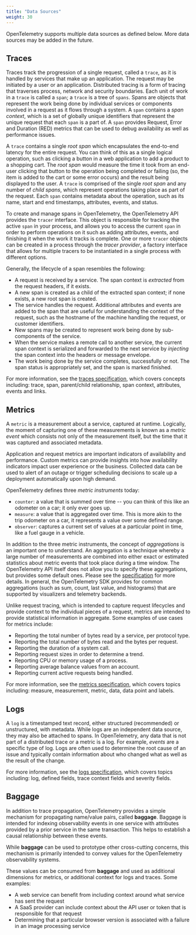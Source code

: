 ```yaml
---
title: "Data Sources"
weight: 30
---
```


OpenTelemetry supports multiple data sources as defined below. More data
sources may be added in the future.

## Traces

Traces track the progression of a single request, called a `trace`, as it is
handled by services that make up an application. The request may be initiated
by a user or an application. Distributed tracing is a form of tracing that
traverses process, network and security boundaries. Each unit of work in a
`trace` is called a `span`; a `trace` is a tree of `spans`. Spans are objects
that represent the work being done by individual services or components
involved in a request as it flows through a system. A `span` contains a _span
context_, which is a set of globally unique identifiers that represent the
unique request that each `span` is a part of. A `span` provides Request, Error
and Duration (RED) metrics that can be used to debug availability as
well as performance issues.

A `trace` contains a single _root span_ which encapsulates the end-to-end latency
for the entire request. You can think of this as a single logical operation,
such as clicking a button in a web application to add a product to a shopping
cart. The _root span_ would measure the time it took from an end-user clicking
that button to the operation being completed or failing (so, the item is added
to the cart or some error occurs) and the result being displayed to the user. A
`trace` is comprised of the single _root span_ and any number of _child spans_,
which represent operations taking place as part of the request. Each `span`
contains metadata about the operation, such as its name, start and end
timestamps, attributes, events, and status.

To create and manage spans in OpenTelemetry, the OpenTelemetry API provides the `tracer`
interface. This object is responsible for tracking the active `span` in your
process, and allows you to access the current `span` in order to perform
operations on it such as adding attributes, events, and finishing it when the
work it tracks is complete. One or more `tracer` objects can be created in a
process through the _tracer provider_, a factory interface that allows for
multiple tracers to be instantiated in a single process with different options.

Generally, the lifecycle of a span resembles the following:

- A request is received by a service. The span context is _extracted_ from the
  request headers, if it exists.
- A new span is created as a child of the extracted span context; if none
  exists, a new root span is created.
- The service handles the request. Additional attributes and events are added
  to the span that are useful for understanding the context of the request,
  such as the hostname of the machine handling the request, or customer
  identifiers.
- New spans may be created to represent work being done by sub-components of
  the service.
- When the service makes a remote call to another service, the current span
  context is serialized and forwarded to the next service by _injecting_ the
  span context into the headers or message envelope.
- The work being done by the service completes, successfully or not. The span
  status is appropriately set, and the span is marked finished.

For more information, see the [traces
specification](https://github.com/open-telemetry/opentelemetry-specification/blob/main/specification/overview.md#tracing-signal),
which covers concepts including: trace, span, parent/child relationship, span
context, attributes, events and links.

## Metrics

A `metric` is a measurement about a service, captured at runtime. Logically,
the moment of capturing one of these measurements is known as a _metric event_
which consists not only of the measurement itself, but the time that it was
captured and associated metadata.

Application and request metrics are important indicators of availability and
performance. Custom metrics can provide insights into how availability
indicators impact user experience or the business. Collected data can be used
to alert of an outage or trigger scheduling decisions to scale up a deployment
automatically upon high demand.

OpenTelemetry defines three _metric instruments_ today:

- `counter`: a value that is summed over time -- you can think of
this like an odometer on a car; it only ever goes up.
- `measure`: a value that is aggregated over time. This is more akin to the
  trip odometer on a car, it represents a value over some defined range.
- `observer`: captures a current set of values at a particular point in time,
  like a fuel gauge in a vehicle.

In addition to the three metric instruments, the concept of _aggregations_ is
an important one to understand. An aggregation is a technique whereby a large
number of measurements are combined into either exact or estimated statistics
about metric events that took place during a time window. The OpenTelemetry API
itself does not allow you to specify these aggregations, but provides some
default ones. Please see the
[specification](https://github.com/open-telemetry/opentelemetry-specification/blob/main/specification/metrics/api.md#aggregations)
for more details. In general, the OpenTelemetry SDK provides for common
aggregations (such as sum, count, last value, and histograms) that are
supported by visualizers and telemetry backends.

Unlike request tracing, which is intended to capture request lifecycles and
provide context to the individual pieces of a request, metrics are intended to
provide statistical information in aggregate. Some examples of use cases for
metrics include:

- Reporting the total number of bytes read by a service, per protocol type.
- Reporting the total number of bytes read and the bytes per request.
- Reporting the duration of a system call.
- Reporting request sizes in order to determine a trend.
- Reporting CPU or memory usage of a process.
- Reporting average balance values from an account.
- Reporting current active requests being handled.

For more information, see the [metrics
specification](https://github.com/open-telemetry/opentelemetry-specification/blob/main/specification/overview.md#metric-signal),
which covers topics including: measure, measurement, metric, data, data point
and labels.

## Logs

A `log` is a timestamped text record, either structured (recommended) or unstructured,
with metadata. While logs are an independent data source, they may also be
attached to spans. In OpenTelemetry, any data that is not part of a distributed trace or a metric
is a log. For example, _events_ are a specific type of log. Logs are often used
to determine the root cause of an issue and typically contain information about
who changed what as well as the result of the change.

For more information, see the [logs
specification](https://github.com/open-telemetry/opentelemetry-specification/blob/main/specification/overview.md#log-signal),
which covers topics including: log, defined fields, trace context fields and
severity fields.

## Baggage

In addition to trace propagation, OpenTelemetry provides a simple mechanism 
for propagating name/value pairs, called __baggage__. Baggage is intended 
for indexing observability events in one service with attributes provided 
by a prior service in the same transaction. This helps to establish a 
causal relationship between these events.

While __baggage__ can be used to prototype other cross-cutting concerns, this
mechanism is primarily intended to convey values for the OpenTelemetry 
observability systems.

These values can be consumed from __baggage__ and used as additional dimensions 
for metrics, or additional context for logs and traces. Some examples:

- A web service can benefit from including context around what service has sent the request
- A SaaS provider can include context about the API user or token that is responsible for that request
- Determining that a particular browser version is associated with a failure in an image processing service

